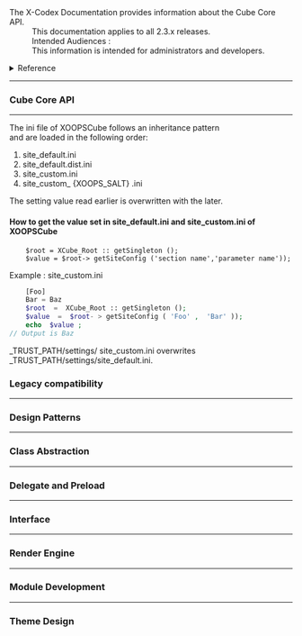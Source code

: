 <dl>
  <dt>The X-Codex Documentation provides information about the Cube Core API.</dt>
  <dd><span class="iconify" data-icon="mdi:cube-scan" data-width="18px" data-height="18px"></span> This documentation applies to all 2.3.x releases.</dd>
  <dd><span class="iconify" data-icon="mdi:account-multiple" data-width="18px" data-height="18px"></span> Intended Audiences :</dd>
  <dd>This information is intended for administrators and developers.</dd>
</dl>

<details>
<summary style="cursor: pointer;">Reference</summary>

- Cube Core API
- Legacy compatibility
- Design Patterns
- PHP Class Abstraction
- Delegate and Preload mechanism, single file extension 
- Interface
- Render Engine
- Module Development
- Theme Design

</details>

-----

### Cube Core API
-----

The ini file of XOOPSCube follows an inheritance pattern  
and are loaded in the following order: 

1. site_default.ini
2. site_default.dist.ini
3. site_custom.ini
4. site_custom_ {XOOPS_SALT} .ini  

The setting value read earlier is overwritten with the later.

#### How to get the value set in site_default.ini and site_custom.ini of XOOPSCube

```
    $root = XCube_Root :: getSingleton ();  
    $value = $root-> getSiteConfig ('section name','parameter name'));
``` 

Example : site_custom.ini   

```php 
    [Foo]    
    Bar = Baz    
    $root  =  XCube_Root :: getSingleton ();    
    $value  =  $root- > getSiteConfig ( 'Foo' ,  'Bar' ));    
    echo  $value ;    
// Output is Baz
```
  
_TRUST_PATH/settings/ site_custom.ini overwrites _TRUST_PATH/settings/site_default.ini.



### Legacy compatibility
-----

### Design Patterns
-----

### Class Abstraction
-----

### Delegate and Preload 
-----

### Interface
-----

### Render Engine
-----

### Module Development
-----

### Theme Design
